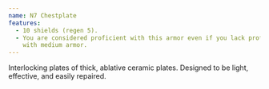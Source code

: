 ```yaml
---
name: N7 Chestplate
features:
  - 10 shields (regen 5).
  - You are considered proficient with this armor even if you lack proficiency
    with medium armor.
---
```

Interlocking plates of thick, ablative ceramic plates. Designed to be light, effective, and easily repaired.